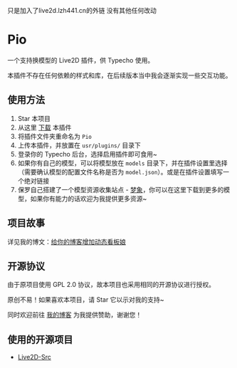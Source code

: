 只是加入了live2d.lzh441.cn的外链 没有其他任何改动 
# Pio
一个支持换模型的 Live2D 插件，供 Typecho 使用。

本插件不存在任何依赖的样式和库，在后续版本当中我会逐渐实现一些交互功能。

## 使用方法
1. Star 本项目
2. 从这里 [下载](https://github.com/Dreamer-Paul/Pio/archive/master.zip) 本插件
3. 将插件文件夹重命名为 `Pio`
4. 上传本插件，并放置在 `usr/plugins/` 目录下
5. 登录你的 Typecho 后台，选择启用插件即可食用~
6. 如果你有自己的模型，可以将模型放在 `models` 目录下，并在插件设置里选择（需要确认模型的配置文件名称是否为 `model.json`）。或是在插件设置填写一个绝对链接
7. 保罗自己搭建了一个模型资源收集站点 - [梦象](https://mx-model.ga)，你可以在这里下载到更多的模型，如果你有能力的话欢迎为我提供更多资源~

## 项目故事
详见我的博文：[给你的博客增加动态看板娘](https://paugram.com/coding/add-poster-girl-with-plugin.html)

## 开源协议
由于原项目使用 GPL 2.0 协议，故本项目也采用相同的开源协议进行授权。

原创不易！如果喜欢本项目，请 Star 它以示对我的支持~

同时欢迎前往 [我的博客](https://paugram.com/about.html#donate) 为我提供赞助，谢谢您！

## 使用的开源项目
 - [Live2D-Src](https://github.com/journey-ad/live2d_src)
